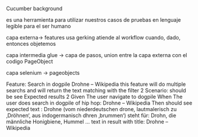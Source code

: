 Cucumber background

es una herramienta para utilizar nuestros casos de pruebas en lenguaje legible para el ser humano

capa externa-> features usa gerking atiende al workflow cuando, dado, entonces objetemos

capa intermedia glue -> capa de pasos, union entre la capa externa con el codigo PageObject

capa selenium -> pageobjects



Feature: Search in dogpile Drohne – Wikipedia
  this feature will do multiple searchs and will return the text matching with the filter 2
  Scenario: should be see Expected results 2
    Given The user navigate to dogpile
    When The user does search in dogpile of hip hop: Drohne – Wikipedia
    Then should see expected text : Drohne (vom niederdeutschen drone, lautmalerisch zu ‚Dröhnen‘, aus indogermanisch dhren ‚brummen‘) steht für: Drohn, die männliche Honigbiene, Hummel ... text in result with title: Drohne – Wikipedia